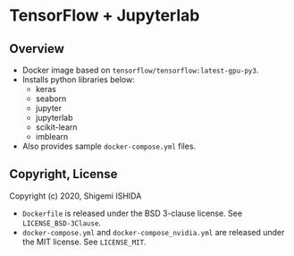 # TensorFlow + Jupyterlab

## Overview

* Docker image based on `tensorflow/tensorflow:latest-gpu-py3`.
* Installs python libraries below:
  * keras
  * seaborn
  * jupyter
  * jupyterlab
  * scikit-learn
  * imblearn
* Also provides sample `docker-compose.yml` files.

## Copyright, License

Copyright (c) 2020, Shigemi ISHIDA

* `Dockerfile` is released under the BSD 3-clause license.
  See `LICENSE_BSD-3Clause`.
* `docker-compose.yml` and `docker-compose_nvidia.yml` are released
  under the MIT license.
  See `LICENSE_MIT`.
